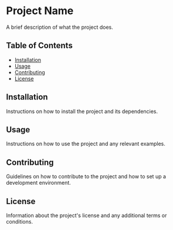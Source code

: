 # Project Name

A brief description of what the project does.

## Table of Contents

- [Installation](#installation)
- [Usage](#usage)
- [Contributing](#contributing)
- [License](#license)

## Installation

Instructions on how to install the project and its dependencies.

## Usage

Instructions on how to use the project and any relevant examples.

## Contributing

Guidelines on how to contribute to the project and how to set up a development environment.

## License

Information about the project's license and any additional terms or conditions.
